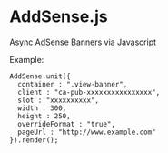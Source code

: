# AddSense.js
Async AdSense Banners via Javascript

Example:

```
AddSense.unit({
  container : ".view-banner",
  client : "ca-pub-xxxxxxxxxxxxxxxx",
  slot : "xxxxxxxxxx",
  width : 300,
  height : 250,
  overrideFormat : "true",
  pageUrl : "http://www.example.com"
}).render();
```
